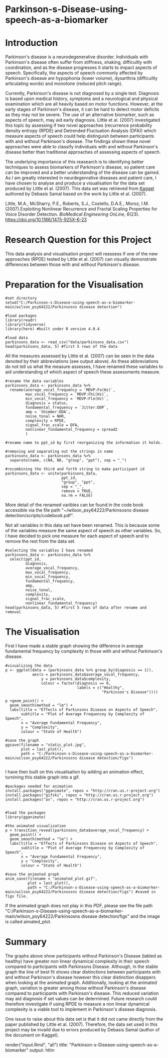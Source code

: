 # Parkinson-s-Disease-using-speech-as-a-biomarker
# **Introduction**

Parkinson's disease is a neurodegenerative disorder. Individuals with Parkinson's disease often suffer from stiffness, shaking, difficultly with coordination, and as the disease progresses it starts to impact aspects of speech. Specifically, the aspects of speech commonly affected by Parkinson's disease are hypophonia (lower volume), dysarthria (difficultly articulating words) and monotone (reduced pitch range). 

Currently, Parkinson's disease is not diagnosed by a single test. Diagnosis is based upon medical history, symptoms and a neurological and physical examination which are all heavily based on motor functions. However, at the early stages of Parkinson's disease, it can be hard to detect motor deficits as they may not be severe. The use of an alternative biomarker, such as aspects of speech, may aid early diagnosis. Little et al. (2007) investigated this topic by assessing if two novel approaches (recurrence probability density entropy (RPDE) and Detrended Fluctuation Analysis (DFA)) which measure aspects of speech could help distinguish between participants with and without Parkinson's disease. The findings
shown these novel approaches were able to classify individuals with and without Parkinson's disease better than traditional approaches of assessing aspects of speech. 

The underlying importance of this reasearch is to identifying better techniques to assess biomarkers of Parkinson's disease, so patient care can be improved and a better understanding of the disease can be gained. As I am greatly interested in neurdegenrative diseases and patient care, I have chosen to analyse and produce a visualisation for the data set produced by Little et al. (2007). This data set was retrieved from [Kaggel](https://www.kaggle.com/debasisdotcom/parkinson-disease-detection) authored by Debasis Samal based on the work by Little et al. (2007).


Little, M.A., McSharry, P.E., Roberts, S.J., Costello, D.A.E., Moroz, I.M. (2007).Exploiting Nonlinear Recurrence and Fractal Scaling Properties for Voice Disorder Detection. *BioMedical Engineering OnLine*, *6*(23). https://doi.org/10.1186/1475-925X-6-23



# **Research Question for this Project**

This data analysis and visualisation project will reassess if one of the new approaches (RPDE) tested by Little et al. (2007) can visually demonstrate differences between those with and without Parkinson's disease.  


# **Preparation for the Visualisation**

```{r, warning=FALSE}
#set directory 
setwd("C:/Parkinson-s-Disease-using-speech-as-a-biomarker-main/wilson_psy64222/Parkinsosns disease detection")

#load packages 
library(readr)
library(tidyverse)
library(here) #built under R version 4.0.4 

#load data
parkinsons_data <- read_csv("data/parkinsons_data.csv")
head(parkinsons_data, 5) #first 5 rows of the data
```

All the measures assessed by Little et al. (2007) can be seen in the data denoted by their abbreviations (see output above). As these abbreviations do not tell us what the measure assesses, I have renamed these variables to aid understanding of which aspect of speech these assessments measure. 

```{r}
#rename the data variables 
parkinsons_data <- parkinsons_data %>%
  rename(average_vocal_frequency = `MDVP:Fo(Hz)`, 
         max_vocal_frequency = `MDVP:Fhi(Hz)`, 
         min_vocal_frequency = `MDVP:Flo(Hz)`, 
         diagnosis = status, 
         fundamental_frequency = `Jitter:DDP`,
         amp = `Shimmer:DDA`,
         noise_tonal = NHR, 
         complexity = RPDE,
         signal_frac_scale = DFA,
         nonlinear_fundamental_frequency = spread2
         )

#rename name to ppt_id by first reorganizing the information it holds. 

#removing and separating out the strings in name
parkinsons_data <- parkinsons_data %>%
  separate(name, c(NA, NA, "group", "ppt"), sep = "_")

#recombining the third and forth string to make participant id 
parkinsons_data <- unite(parkinsons_data, 
                         ppt_id, 
                         "group", "ppt", 
                         sep = "_", 
                         remove = TRUE, 
                         na.rm = FALSE)
```
More detail of the renamed varibles can be found in the code book accessible via the file path "~/wilson_psy64222/Parkinsosns disease detection/scripts/codebook.pdf".

Not all variables in this data set have been renamed. This is because some of the variables measure the same aspect of speech as other variables. So, I have decided to pick one measure for each aspect of speech and to remove the rest from the data set.

```{r}
#selecting the variables I have renamed
parkinsons_data <- parkinsons_data %>%
  select(ppt_id, 
         diagnosis, 
         average_vocal_frequency, 
         max_vocal_frequency, 
         min_vocal_frequency,
         fundamental_frequency, 
         amp, 
         noise_tonal, 
         complexity, 
         signal_frac_scale, 
         nonlinear_fundamental_frequency)
head(parkinsons_data, 5) #first 5 rows of data after rename and removal
```

# **The Visualisation**

First I have made a stable graph showing the difference in average fundamental frequency by complexity in those with and without Parkinson's disease.

```{r}
#visualizing the data
p <- ggplot(data = (parkinsons_data %>% group_by(diagnosis == 1)), 
            aes(x = parkinsons_data$average_vocal_frequency, 
                y = parkinsons_data$complexity, 
                colour = factor(diagnosis == 0, 
                                labels = c("Healthy", 
                                           "Parkinson's Disease"))))

p +geom_point() + 
  geom_smooth(method = "lm") +
  labs(title = "Effects of Parkinsons Disease on Aspects of Speech", 
       subtitle = "Plot of Average Frequencey by Complexity of Speech", 
       x = "Average Fundamental Frequency",
       y = "Complexity",
       colour = "State of Health")

#save the graph
ggsave(filename = "static_plot.jpg",
       plot = last_plot(),
       path = "C:/Parkinson-s-Disease-using-speech-as-a-biomarker-main/wilson_psy64222/Parkinsosns disease detection/figs")
  
```

I have then built on this visualisation by adding an animation effect, turnining this stable graph into a gif.   

```{r, warning=FALSE} 
#packages needed for animation
install.packages("gganimate", repos = "http://cran.us.r-project.org")
install.packages("gifski", repos = "http://cran.us.r-project.org")
install.packages("av", repos = "http://cran.us.r-project.org")


#load the packages
library(gganimate)

#the animated visualization
p + transition_reveal(parkinsons_data$average_vocal_frequency) +
  geom_point() + 
  geom_smooth(method = "lm") +
  labs(title = "Effects of Parkinsons Disease on Aspects of Speech", 
       subtitle = "Plot of Average Frequencey by Complexity of Speech", 
       x = "Average Fundamental Frequency",
       y = "Complexity",
       colour = "State of Health")

#save the animated graph 
anim_save(filename = "animated_plot.gif",
          plot = last_plot(),
          path = "C:/Parkinson-s-Disease-using-speech-as-a-biomarker-main/wilson_psy64222/Parkinsosns disease detection/figs") #saved in figs file.

```

 If the animated graph does not play in this PDF, please see the file path "C:/Parkinson-s-Disease-using-speech-as-a-biomarker-main/wilson_psy64222/Parkinsosns disease detection/figs" and the image is called aimated_plot. 
 
# **Summary**
The graphs above show participants without Parkinson's Disease (labled as healthy) have greater non linear dynamical complexity in their speech compared to participants with Parkinsons Disease. Although, in the stable graph the line of best fit shows clear distinctions between participants with and without Parkinson's disease however this clear distinction disappers when looking at the animated graph. Additionally, looking at the animated graph, variation is greater among those without Parkinson's disease compared to participants with Parkinson's disease. This reduced variation may aid diagnosis if set values can be determined. Future research could therefore investigate if using RPDE to measure a non linear dynamical complexity is a viable tool to implement in Parkinson's disease diagnosis.  

One issue to raise about this data set is that it did not came directly from the paper published by Little et al. (2007). Therefore, the data set used in this project may be invaild due to errors produced by Debasis Samal (author of the document on Kaggel). 

render("input.Rmd", "all")
title: "Parkinson-s-Disease-using-speech-as-a-biomarker"
output: htlm
